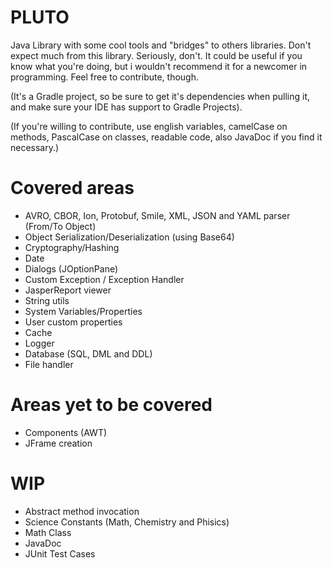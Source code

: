 # PLUTO
Java Library with some cool tools and "bridges" to others libraries.
Don't expect much from this library. Seriously, don't. 
It could be useful if you know what you're doing, but i wouldn't recommend it for a newcomer in programming.
Feel free to contribute, though.

(It's a Gradle project, so be sure to get it's dependencies when pulling it, and make sure your IDE has support to Gradle Projects).

(If you're willing to contribute, use english variables, camelCase on methods, PascalCase on classes, readable code, also JavaDoc if you find it necessary.)

# Covered areas
* AVRO, CBOR, Ion, Protobuf, Smile, XML, JSON and YAML parser (From/To Object)
* Object Serialization/Deserialization (using Base64)
* Cryptography/Hashing
* Date
* Dialogs (JOptionPane)
* Custom Exception / Exception Handler
* JasperReport viewer
* String utils
* System Variables/Properties
* User custom properties
* Cache
* Logger
* Database (SQL, DML and DDL)
* File handler

# Areas yet to be covered
* Components (AWT)
* JFrame creation

# WIP
* Abstract method invocation
* Science Constants (Math, Chemistry and Phisics)
* Math Class
* JavaDoc
* JUnit Test Cases



